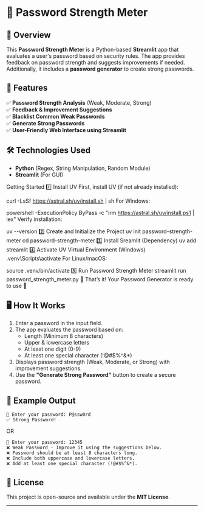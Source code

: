 # 🔐 Password Strength Meter

## 📌 Overview
This **Password Strength Meter** is a Python-based **Streamlit** app that evaluates a user's password based on security rules. The app provides feedback on password strength and suggests improvements if needed. Additionally, it includes a **password generator** to create strong passwords.

## 🎯 Features
✅ **Password Strength Analysis** (Weak, Moderate, Strong)  
✅ **Feedback & Improvement Suggestions**  
✅ **Blacklist Common Weak Passwords**  
✅ **Generate Strong Passwords**  
✅ **User-Friendly Web Interface using Streamlit**  

## 🛠️ Technologies Used
- **Python** (Regex, String Manipulation, Random Module)
- **Streamlit** (For GUI)

Getting Started
1️⃣ Install UV
First, install UV (if not already installed):

curl -LsSf https://astral.sh/uv/install.sh | sh
For Windows:

powershell -ExecutionPolicy ByPass -c "irm https://astral.sh/uv/install.ps1 | iex"
Verify installation:

uv --version
2️⃣ Create and Initialize the Project
uv init password-strength-meter
cd password-strength-meter
3️⃣ Install Sreamlit (Dependency)
uv add streamlit
4️⃣ Activate UV Virtual Environment (Windows)
.venv\Scripts\activate
For Linux/macOS:

source .venv/bin/activate
5️⃣ Run Password Strength Meter
streamlit run password_strength_meter.py
🎉 That’s it! Your Password Generator is ready to use 🚀

## 🖥️ How It Works
1. Enter a password in the input field.
2. The app evaluates the password based on:
   - Length (Minimum 8 characters)
   - Upper & lowercase letters
   - At least one digit (0-9)
   - At least one special character (!@#$%^&*)
3. Displays password strength (Weak, Moderate, or Strong) with improvement suggestions.
4. Use the **"Generate Strong Password"** button to create a secure password.

## 📌 Example Output
```
🔑 Enter your password: P@ssw0rd
✅ Strong Password!
```
OR
```
🔑 Enter your password: 12345
❌ Weak Password - Improve it using the suggestions below.
❌ Password should be at least 8 characters long.
❌ Include both uppercase and lowercase letters.
❌ Add at least one special character (!@#$%^&*).
```

## 📜 License
This project is open-source and available under the **MIT License**.

---


